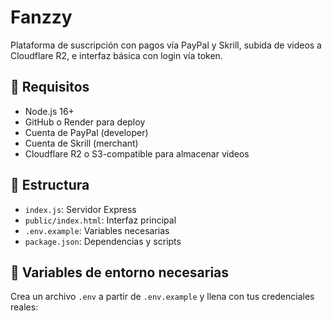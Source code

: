 # Fanzzy

Plataforma de suscripción con pagos vía PayPal y Skrill, subida de videos a Cloudflare R2, e interfaz básica con login vía token.

## 🚀 Requisitos

- Node.js 16+
- GitHub o Render para deploy
- Cuenta de PayPal (developer)
- Cuenta de Skrill (merchant)
- Cloudflare R2 o S3-compatible para almacenar videos

## 📁 Estructura

- `index.js`: Servidor Express
- `public/index.html`: Interfaz principal
- `.env.example`: Variables necesarias
- `package.json`: Dependencias y scripts

## 🔧 Variables de entorno necesarias

Crea un archivo `.env` a partir de `.env.example` y llena con tus credenciales reales:

